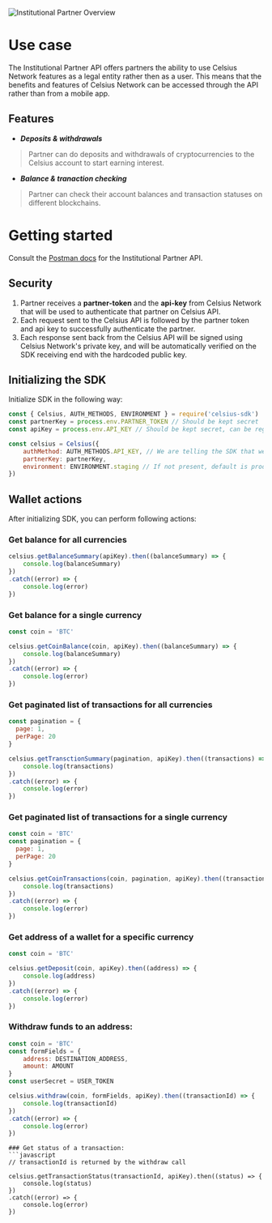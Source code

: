 ![Institutional Partner Overview](/assets/images/institutional-partner.svg)

# Use case

The Institutional Partner API offers partners the ability to use Celsius Network features as a legal entity rather then as a user. This means that the benefits and features of Celsius Network can be accessed through the API rather than from a mobile app. 

## Features

- ***Deposits & withdrawals***
> Partner can do deposits and withdrawals of cryptocurrencies to the Celsius account to start earning interest.
- ***Balance & tranaction checking***
> Partner can check their account balances and transaction statuses on different blockchains.

# Getting started

Consult the [Postman docs](https://documenter.getpostman.com/view/4207695/Rzn6v2mZ#62562199-0dce-4fd8-b8e6-a3440fc60a7f) for the Institutional Partner API. 

## Security

1. Partner receives a **partner-token** and the **api-key** from Celsius Network that will be used to authenticate that partner on Celsius API.
2. Each request sent to the Celsius API is followed by the partner token and api key to successfully authenticate the partner.
3. Each response sent back from the Celsius API will be signed using Celsius Network's private key, and will be automatically verified on the SDK receiving end with the hardcoded public key. 

## Initializing the SDK

Initialize SDK in the following way:

```javascript
const { Celsius, AUTH_METHODS, ENVIRONMENT } = require('celsius-sdk')
const partnerKey = process.env.PARTNER_TOKEN // Should be kept secret
const apiKey = process.env.API_KEY // Should be kept secret, can be regenerated

const celsius = Celsius({
    authMethod: AUTH_METHODS.API_KEY, // We are telling the SDK that we are authenticating using a combination of an API key and a Partner token
    partnerKey: partnerKey,
    environment: ENVIRONMENT.staging // If not present, default is production.
})

```
## Wallet actions

After initializing SDK, you can perform following actions:

### Get balance for all currencies
```javascript
celsius.getBalanceSummary(apiKey).then((balanceSummary) => {
    console.log(balanceSummary)
})
.catch((error) => {
    console.log(error)
})
```
### Get balance for a single currency
```javascript
const coin = 'BTC'

celsius.getCoinBalance(coin, apiKey).then((balanceSummary) => {
    console.log(balanceSummary)
})
.catch((error) => {
    console.log(error)
})
```
### Get paginated list of transactions for all currencies 
```javascript
const pagination = {
  page: 1,
  perPage: 20
}

celsius.getTransctionSummary(pagination, apiKey).then((transactions) => {
    console.log(transactions)
})
.catch((error) => {
    console.log(error)
})
```
### Get paginated list of transactions for a single currency
```javascript
const coin = 'BTC'
const pagination = {
  page: 1,
  perPage: 20
}

celsius.getCoinTransactions(coin, pagination, apiKey).then((transactions) => {
    console.log(transactions)
})
.catch((error) => {
    console.log(error)
})
```
### Get address of a wallet for a specific currency
```javascript
const coin = 'BTC'

celsius.getDeposit(coin, apiKey).then((address) => {
    console.log(address)
})
.catch((error) => {
    console.log(error)
})
```
### Withdraw funds to an address:
```javascript
const coin = 'BTC'
const formFields = {
    address: DESTINATION_ADDRESS,
    amount: AMOUNT
}
const userSecret = USER_TOKEN

celsius.withdraw(coin, formFields, apiKey).then((transactionId) => {
    console.log(transactionId)
})
.catch((error) => {
    console.log(error)
})
```
```
### Get status of a transaction:
```javascript
// transactionId is returned by the withdraw call

celsius.getTransactionStatus(transactionId, apiKey).then((status) => {
    console.log(status)
})
.catch((error) => {
    console.log(error)
})
```
